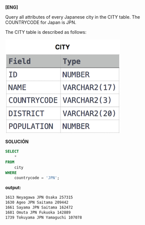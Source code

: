 
**[ENG]**

Query all attributes of every Japanese city in the CITY table. The COUNTRYCODE for Japan is JPN.

The CITY table is described as follows:

![alt text](image.png)


**SOLUCIÓN**

```sql
SELECT
    *
FROM
    city
WHERE
    countrycode = 'JPN';
```


**output:**


```
1613 Neyagawa JPN Osaka 257315 
1630 Ageo JPN Saitama 209442 
1661 Sayama JPN Saitama 162472 
1681 Omuta JPN Fukuoka 142889 
1739 Tokuyama JPN Yamaguchi 107078
``` 